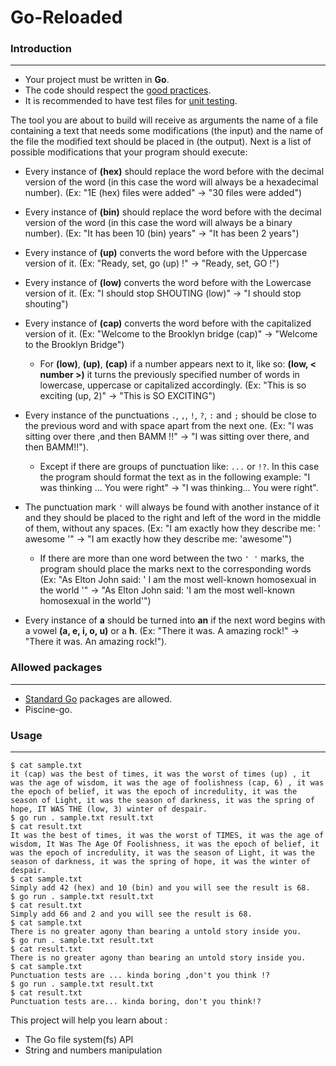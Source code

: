 # Go-Reloaded

### Introduction
___
- Your project must be written in __Go__.
- The code should respect the [good practices](https://01.alem.school/git/root/public/src/branch/master/subjects/good-practices/README.md).
- It is recommended to have test files for [unit testing](https://go.dev/doc/tutorial/add-a-test).

The tool you are about to build will receive as arguments the name of a file containing a text that needs some modifications (the input) and the name of the file the modified text should be placed in (the output). Next is a list of possible modifications that your program should execute:

- Every instance of __(hex)__ should replace the word before with the decimal version of the word (in this case the word will always be a hexadecimal number). (Ex: "1E (hex) files were added" -> "30 files were added")

- Every instance of __(bin)__ should replace the word before with the decimal version of the word (in this case the word will always be a binary number). (Ex: "It has been 10 (bin) years" -> "It has been 2 years")

- Every instance of __(up)__ converts the word before with the Uppercase version of it. (Ex: "Ready, set, go (up) !" -> "Ready, set, GO !")

- Every instance of __(low)__ converts the word before with the Lowercase version of it. (Ex: "I should stop SHOUTING (low)" -> "I should stop shouting")

- Every instance of __(cap)__ converts the word before with the capitalized version of it. (Ex: "Welcome to the Brooklyn bridge (cap)" -> "Welcome to the Brooklyn Bridge")

    * For __(low)__, __(up)__, __(cap)__ if a number appears next to it, like so: __(low, < number >)__ it turns the previously specified number of words in lowercase, uppercase or capitalized accordingly. (Ex: "This is so exciting (up, 2)" -> "This is SO EXCITING")

- Every instance of the punctuations `.`, `,`, `!`, `?`, `:` and `;` should be close to the previous word and with space apart from the next one. (Ex: "I was sitting over there ,and then BAMM !!" -> "I was sitting over there, and then BAMM!!").

    * Except if there are groups of punctuation like: `...` or `!?`. In this case the program should format the text as in the following example: "I was thinking ... You were right" -> "I was thinking... You were right".

- The punctuation mark `'` will always be found with another instance of it and they should be placed to the right and left of the word in the middle of them, without any spaces. (Ex: "I am exactly how they describe me: ' awesome '" -> "I am exactly how they describe me: 'awesome'")

    * If there are more than one word between the two `' '` marks, the program should place the marks next to the corresponding words (Ex: "As Elton John said: ' I am the most well-known homosexual in the world '" -> "As Elton John said: 'I am the most well-known homosexual in the world'")

- Every instance of __a__ should be turned into __an__ if the next word begins with a vowel __(a, e, i, o, u)__ or a __h__. (Ex: "There it was. A amazing rock!" -> "There it was. An amazing rock!").

### Allowed packages
___
- [Standard Go](https://pkg.go.dev/std) packages are allowed.
- Piscine-go.

### Usage
___
```
$ cat sample.txt
it (cap) was the best of times, it was the worst of times (up) , it was the age of wisdom, it was the age of foolishness (cap, 6) , it was the epoch of belief, it was the epoch of incredulity, it was the season of Light, it was the season of darkness, it was the spring of hope, IT WAS THE (low, 3) winter of despair.
$ go run . sample.txt result.txt
$ cat result.txt
It was the best of times, it was the worst of TIMES, it was the age of wisdom, It Was The Age Of Foolishness, it was the epoch of belief, it was the epoch of incredulity, it was the season of Light, it was the season of darkness, it was the spring of hope, it was the winter of despair.
$ cat sample.txt
Simply add 42 (hex) and 10 (bin) and you will see the result is 68.
$ go run . sample.txt result.txt
$ cat result.txt
Simply add 66 and 2 and you will see the result is 68.
$ cat sample.txt
There is no greater agony than bearing a untold story inside you.
$ go run . sample.txt result.txt
$ cat result.txt
There is no greater agony than bearing an untold story inside you.
$ cat sample.txt
Punctuation tests are ... kinda boring ,don't you think !?
$ go run . sample.txt result.txt
$ cat result.txt
Punctuation tests are... kinda boring, don't you think!?
```

This project will help you learn about :

- The Go file system(fs) API
- String and numbers manipulation

